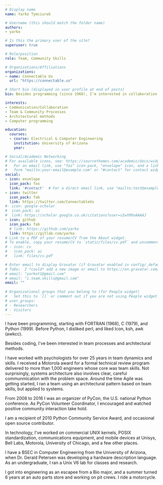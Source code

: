 ```yaml
---
# Display name
name: Yarko Tymciurak

# Username (this should match the folder name)
authors:
- yarko

# Is this the primary user of the site?
superuser: true

# Role/position
role: Team, Community Skills

# Organizations/Affiliations
organizations:
- name: Connectable Us
  url: "https://connectable.us"

# Short bio (displayed in user profile at end of posts)
bio: Besides programming (since 1968), I'm interested in collaboration skills.

interests:
- Communication/Collaboration
- Team & Community Processes
- Architectural methods
- Computer programming

education:
  courses:
  - course: Electrical & Computer Engineering
    institution: University of Arizona
    year: 

# Social/Academic Networking
# For available icons, see: https://sourcethemes.com/academic/docs/widgets/#icons
#   For an email link, use "fas" icon pack, "envelope" icon, and a link in the
#   form "mailto:your-email@example.com" or "#contact" for contact widget.
social:
- icon: envelope
  icon_pack: fas
  link: '#contact'  # For a direct email link, use "mailto:test@example.org".
- icon: twitter
  icon_pack: fab
  link: https://twitter.com/ConnectableUs
#- icon: google-scholar
#  icon_pack: ai
#  link: https://scholar.google.co.uk/citations?user=sIwtMXoAAAAJ
- icon: github
  icon_pack: fab
  # link: https://github.com/yarko
  link: https://gitlab.com/yarko
# Link to a PDF of your resume/CV from the About widget.
# To enable, copy your resume/CV to `static/files/cv.pdf` and uncomment the lines below.  
# - icon: cv
#   icon_pack: ai
#   link: files/cv.pdf

# Enter email to display Gravatar (if Gravatar enabled in config/_default/params.toml)
# ToDo:  I *could* add a new image or email to https://en.gravatar.com/emails/
# email: "yarkot1@gmail.com"
# email: "i.team.skills@gmail.com"
email: ""
  
# Organizational groups that you belong to (for People widget)
#   Set this to `[]` or comment out if you are not using People widget.  
# user_groups:
# - Researchers
# - Visitors
---
```




I have been programming,
starting with FORTRAN (1968),
C (1979),
and Python (1999).
Before Python, I disliked perl, and liked Icon, ksh, awk (awkcc).

Besides coding, I've been interested
in
team processes
and
architectural methods.

I have worked with psychologists for over 25 years in team dynamics
and skills.
I received a Motorola award for a
formal technical review program delivered to more than 1,000 engineers
whose core was team skills.
Not surprisingly, systems architecture also involves
clear, careful communmication with the problem space.
Around the time Agile was getting started, I ran a team using
an architectural pattern based on team skills, but applied
to systems.

From 2008 to 2016 I was an organizer
of PyCon, the U.S. national Python conference.
As PyCon Volunteer Coordinator, I encouraged and watched positive
community interaction take hold.

I am a recipient of 2010 Python Community Service Award,
and occasional open source contributor.

In technology, I've worked on commercial UNIX kernels,
POSIX standardization,
communications equipment, and mobile devices
at Unisys, Bell Labs, Motorola, University of Chicago,
and a few other places.

I have a BSEC in Computer Engineering from the University of Arizona,
when Dr. Gerald Petersen was developing a hardware description language.
As an undergraduate, I ran a Unix V6 lab for classes and
research.

I got into engineering as an escapee from a Bio major,
and a summer turned 6 years at an auto parts store
and working on pit crews.
I ride a motorcycle.

